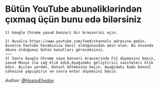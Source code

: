# Bütün YouTube abunəliklərindən çıxmaq üçün bunu edə bilərsiniz

~~~
1) Google Chrome yaxud bənzəri bir brauzerini açın.
~~~
~~~~~~
2) Əvvəlcə https://www.youtube.com/feed/channels adresinə gedin. Əvvəlcə Youtube hesabınıza daxil olduğunuzdan əmin olun. Bu ünvanda abunə olduğunuz bütün kanalları görəcəksiniz.
~~~
3) Sonra Google Chrome vəya bənzəri brauzerində F12 düyməsini basın, yaxud Mouse ilə sağ klik edib,Aşağıdakı geliştirici vasitələri klik edin. Açılan yerdən, Konsol bölməsinə keçin. Aşağıdakı kodu konsol sahəsinə yapışdırın və sonra enter düyməsini basın.
~~~~~~

_Author: [@HusnuEhedov](t.me/husnuehedov)_
